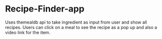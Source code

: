 # Recipe-Finder-app
Uses themealdb api to take ingredient as input from user and show all recipes.
Users can click on a meal to see the recipe as a pop up and also a video link for the item.
